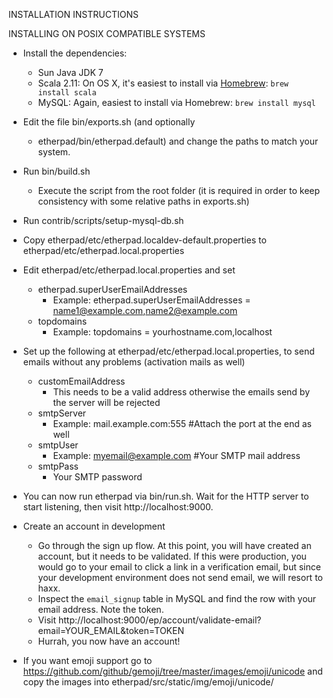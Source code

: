 INSTALLATION INSTRUCTIONS

INSTALLING ON POSIX COMPATIBLE SYSTEMS

* Install the dependencies:
  * Sun Java JDK 7
  * Scala 2.11: On OS X, it's easiest to install via [Homebrew](http://brew.sh/): `brew install scala`
  * MySQL: Again, easiest to install via Homebrew: `brew install mysql`

* Edit the file bin/exports.sh (and optionally
  * etherpad/bin/etherpad.default) and change the paths to
  match your system.

* Run bin/build.sh
  * Execute the script from the root folder (it is required in order to keep consistency with some relative paths in exports.sh)

* Run contrib/scripts/setup-mysql-db.sh

* Copy etherpad/etc/etherpad.localdev-default.properties to etherpad/etc/etherpad.local.properties
* Edit etherpad/etc/etherpad.local.properties and set
   * etherpad.superUserEmailAddresses
       * Example: etherpad.superUserEmailAddresses = name1@example.com,name2@example.com
   * topdomains
       * Example: topdomains = yourhostname.com,localhost
* Set up the following at etherpad/etc/etherpad.local.properties, to send emails without any problems (activation mails as well)
   * customEmailAddress
       * This needs to be a valid address otherwise the emails send by the server will be rejected
   * smtpServer
       * Example: mail.example.com:555 #Attach the port at the end as well
   * smtpUser
       * Example: myemail@example.com #Your SMTP mail address
   * smtpPass
       * Your SMTP password

* You can now run etherpad via bin/run.sh.  Wait for the HTTP server to start
  listening, then visit http://localhost:9000.

* Create an account in development
  * Go through the sign up flow.  At this point, you will have created an
    account, but it needs to be validated.  If this were production, you would
    go to your email to click a link in a verification email, but since your
    development environment does not send email, we will resort to haxx.
  * Inspect the `email_signup` table in MySQL and find the row with your email
    address.  Note the token.
  * Visit http://localhost:9000/ep/account/validate-email?email=YOUR_EMAIL&token=TOKEN
  * Hurrah, you now have an account!

* If you want emoji support go to https://github.com/github/gemoji/tree/master/images/emoji/unicode
  and copy the images into etherpad/src/static/img/emoji/unicode/


